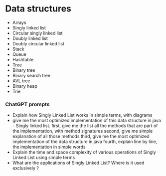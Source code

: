 # Data structures

- Arrays
- Singly linked list
- Circular singly linked list
- Doubly linked list
- Doubly circular linked list
- Stack
- Queue
- Hashtable
- Tree
- Binary tree
- Binary search tree
- AVL tree
- Binary heap
- Trie

### ChatGPT prompts
- Explain how  Singly Linked List works in simple terms, with diagrams
- give me the most optimized implementation of this data structure in java - Singly linked list.
  first, give me the list all the methods that are part of the implementation, with method signatures
  second, give me simple explanation of all those methods
  third, give me the most optimized implementation of the data structure in java
  fourth, explain line by line, the implementation in simple words
- Explain the time and space complexity of various operations of Singly Linked List using simple terms
- What are the applications of Singly Linked List? Where is it used exclusively ?